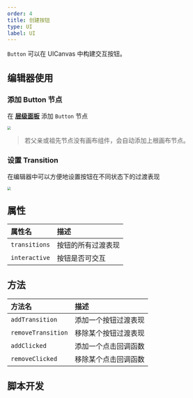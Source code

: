 ```yaml
---
order: 4
title: 创建按钮
type: UI
label: UI
---
```


`Button` 可以在 UICanvas 中构建交互按钮。

## 编辑器使用

### 添加 Button 节点

在 **[层级面板](/docs/interface/hierarchy/)** 添加 `Button` 节点

<img src="https://mdn.alipayobjects.com/huamei_yo47yq/afts/img/A*Zjn4QbY0B-IAAAAAAAAAAAAAehuCAQ/original" style="zoom:50%;" />

> 若父亲或祖先节点没有画布组件，会自动添加上根画布节点。

### 设置 Transition

在编辑器中可以方便地设置按钮在不同状态下的过渡表现

<img src="https://mdn.alipayobjects.com/huamei_yo47yq/afts/img/A*IFiaSLZqIWYAAAAAAAAAAAAAehuCAQ/original" style="zoom:50%;" />

## 属性

| 属性名        | 描述               |
| :------------ | :----------------- |
| `transitions` | 按钮的所有过渡表现 |
| `interactive` | 按钮是否可交互     |

## 方法

| 方法名             | 描述                 |
| :----------------- | :------------------- |
| `addTransition`    | 添加一个按钮过渡表现 |
| `removeTransition` | 移除某个按钮过渡表现 |
| `addClicked`       | 添加一个点击回调函数 |
| `removeClicked`    | 移除某个点击回调函数 |

## 脚本开发

<playground src="ui-Button.ts"></playground>
